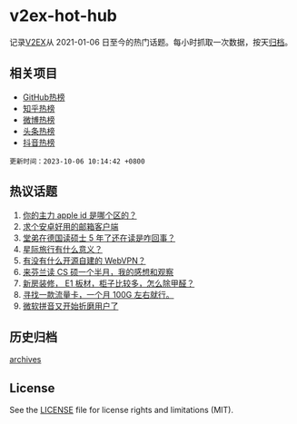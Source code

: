 # v2ex-hot-hub

 记录[V2EX](https://www.v2ex.com/)从 2021-01-06 日至今的热门话题。每小时抓取一次数据，按天[归档](archives)。
 
 ## 相关项目

- [GitHub热榜](https://github.com/snaildev/github-hot-hub)
- [知乎热榜](https://github.com/snaildev/zhihu-hot-hub)
- [微博热榜](https://github.com/snaildev/weibo-hot-hub)
- [头条热榜](https://github.com/snaildev/toutiao-hot-hub)
- [抖音热榜](https://github.com/snaildev/douyin-hot-hub)


 `更新时间：2023-10-06 10:14:42 +0800`

## 热议话题

1. [你的主力 apple id 是哪个区的？](https://www.v2ex.com/t/979034)
1. [求个安卓好用的邮箱客户端](https://www.v2ex.com/t/978976)
1. [堂弟在德国读硕士 5 年了还在读是咋回事？](https://www.v2ex.com/t/978984)
1. [星际旅行有什么意义？](https://www.v2ex.com/t/979012)
1. [有没有什么开源自建的 WebVPN？](https://www.v2ex.com/t/979011)
1. [来芬兰读 CS 硕一个半月，我的感想和观察](https://www.v2ex.com/t/979019)
1. [新房装修， E1 板材，柜子比较多，怎么除甲醛？](https://www.v2ex.com/t/978980)
1. [寻找一款流量卡，一个月 100G 左右就行。](https://www.v2ex.com/t/978997)
1. [微软拼音又开始折磨用户了](https://www.v2ex.com/t/979025)

## 历史归档

[archives](archives)

## License

See the [LICENSE](LICENSE) file for license rights and limitations (MIT).
